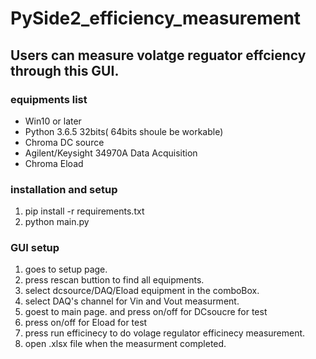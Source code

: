 # PySide2_efficiency_measurement
## Users can measure volatge reguator effciency through this GUI.

### equipments list
* Win10 or later
* Python 3.6.5 32bits( 64bits shoule be workable)
* Chroma DC source
* Agilent/Keysight 34970A Data Acquisition
* Chroma Eload 

### installation and setup
1. pip install -r requirements.txt
2. python main.py


### GUI setup
1. goes to setup page.
2. press rescan buttion to find all equipments.
3. select dcsource/DAQ/Eload equipment in the comboBox.
4. select DAQ's channel for Vin and Vout measurment.
5. goest to main page. and press on/off for DCsoucre for test
6. press on/off for Eload for test
7. press run efficinecy to do volage regulator efficinecy measurement.
8. open .xlsx file when the measurment completed.


